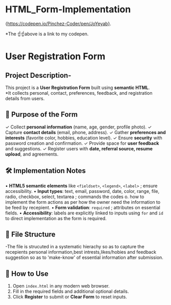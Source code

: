 # HTML_Form-Implementation

{https://codepen.io/Pinchez-Coder/pen/JoYeyab}.

*The ☝️☝️above is a link to my codepen.    

# User Registration Form

##  Project Description-
This project is a **User Registration Form** built using **semantic HTML**.  
*It collects personal, contact, preferences, feedback, and registration details from users.



## 🎯 Purpose of the Form
✓ Collect **personal information** (name, age, gender, profile photo).
✓ Capture **contact details** (email, phone, address).
✓ Gather **preferences and interests** (favorite color, hobbies, education level).
✓ Ensure **security** with password creation and confirmation.
✓ Provide space for **user feedback** and suggestions.
✓ Register users with **date, referral source, resume upload**, and agreements.

  

## 🛠 Implementation Notes
• **HTML5 semantic elements** like `<fieldset>`, `<legend>`, `<label>` ; ensure accessibility.
• **Input types**: text, email, password, date, color, range, file, radio, checkbox, select, textarea ; commands the codes o. how to implement the form actions as per how the owner need the information to be feed by recepient.
• **Form validation**: `required` ; attributes on essential fields.
• **Accessibility**: labels are explicitly linked to inputs using `for` and `id` to direct implementation as the form is required.




## 📁 File Structure
-The file is strucuted in a systematic hierachy so as to capture the recepients personal information,best intrests,likes/hobies and feedback suggestion so as to 'make-know' of essential information after submission.



## 🚀 How to Use
1. Open `index.html` in any modern web browser.
2. Fill in the required fields and additional optional details.
3. Click **Register** to submit or **Clear Form** to reset inputs.


